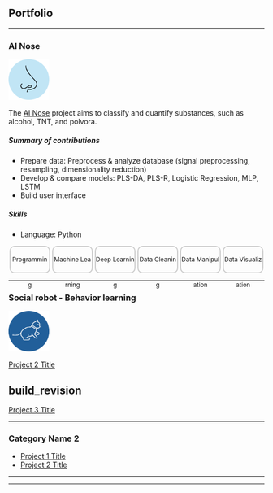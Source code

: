 ## Portfolio

---

### AI Nose
<img src="images/nose_draw.svg?raw=true" width="80" height="80"/>

The [AI Nose](sample_page.md) project aims to classify and quantify substances, such as alcohol, TNT, and polvora.

##### Summary of contributions
- Prepare data: Preprocess & analyze database (signal preprocessing, resampling, dimensionality reduction)
- Develop & compare models: PLS-DA, PLS-R, Logistic Regression, MLP, LSTM
- Build user interface

##### Skills
- Language: Python

<div class="container" style="display: flex;
    flex-direction: row;">

  <div class="item" style="
    font-size: 12px;
    height: 50px;
    width: 16%; /* Ensures equal width for both divs */
    text-align: center;
    line-height: 50px; /* Optional for single-line text centering */
    border-radius: 10px; /* Rounded corners */
    border: 2px solid #ccc; /* Optional for visual distinction */
    display: inline-block;
    word-break: break-all; /* new */
    margin: 0 2px">
    Programming
  </div>

  <div class="item" style="
    font-size: 12px;
    height: 50px;
    width: 16%; /* Ensures equal width for both divs */
    text-align: center;
    line-height: 50px; /* Optional for single-line text centering */
    border-radius: 10px; /* Rounded corners */
    border: 2px solid #ccc; /* Optional for visual distinction */
    display:inline-block;
    word-break: break-all; /* new */
    margin: 0 2px">
    Machine Learning
  </div>

  <div class="item" style="
    font-size: 12px;
    height: 50px;
    width: 16%; /* Ensures equal width for both divs */
    text-align: center;
    line-height: 50px; /* Optional for single-line text centering */
    border-radius: 10px; /* Rounded corners */
    border: 2px solid #ccc; /* Optional for visual distinction */
    display:inline-block;
    word-break: break-all; /* new */
    margin: 0 2px">
    Deep Learning
  </div>

  <div class="item" style="
    font-size: 12px;
    height: 50px;
    width: 16%; /* Ensures equal width for both divs */
    text-align: center;
    line-height: 50px; /* Optional for single-line text centering */
    border-radius: 10px; /* Rounded corners */
    border: 2px solid #ccc; /* Optional for visual distinction */
    display:inline-block;
    word-break: break-all; /* new */
    margin: 0 2px">
    Data Cleaning
  </div>

  <div class="item" style="
    font-size: 12px;
    height: 50px;
    width: 16%; /* Ensures equal width for both divs */
    text-align: center;
    line-height: 50px; /* Optional for single-line text centering */
    border-radius: 10px; /* Rounded corners */
    border: 2px solid #ccc; /* Optional for visual distinction */
    display:inline-block;
    word-break: break-all; /* new */
    margin: 0 2px">
    Data Manipulation 
  </div>


  <div class="item" style="  
    font-size: 12px;
    height: 50px;
    width: 16%; /* Ensures equal width for both divs */
    text-align: center;
    line-height: 50px; /* Optional for single-line text centering */
    border-radius: 10px; /* Rounded corners */
    border: 2px solid #ccc; /* Optional for visual distinction */
    display:inline-block;
    word-break: break-all; /* new */
    margin: 0 2px">
    Data Visualization
  </div>
</div>




---
### Social robot - Behavior learning
<img src="images/cat_draw.svg?raw=true" width="80" height="80"/>

[Project 2 Title](/pdf/sample_presentation.pdf)

build_revision
---
[Project 3 Title](http://example.com/)


---

### Category Name 2

- [Project 1 Title](http://example.com/)
- [Project 2 Title](http://example.com/)


---




---
<!-- Remove above link if you don't want to attibute -->
